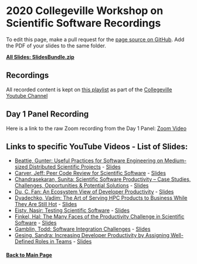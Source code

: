 # 2020 Collegeville Workshop on Scientific Software Recordings

To edit this page, make a pull request for the [page source on GitHub](https://github.com/Collegeville/CW20/blob/master/WorkshopResources/Recordings/RecordingList.md).  Add the PDF of your slides to the same folder.

[**All Slides: SlidesBundle.zip**](../SlidesBundle.zip)

## Recordings
All recorded content is kept on [this playlist](https://www.youtube.com/playlist?list=PLSsqt6vUDjJ2lf4vs8xsX0YpBt-S-0c8t) as part of the [Collegeville Youtube Channel](https://www.youtube.com/channel/UCSf7qBvL-FINhgY5xPc-8sw)

## Day 1 Panel Recording
Here is a link to the raw Zoom recording from the Day 1 Panel: [Zoom Video](https://csbsju.zoom.us/rec/share/-JNKE5O3q2hJaZHP-HnYBZF9JILZaaa82yAar_INnxyJtjizfpFweuA_FX13jYcL)

## Links to specific YouTube Videos - List of Slides:

- [Beattie, Gunter: Useful Practices for Software Engineering on Medium-sized Distributed Scientific Projects](https://www.youtube.com/watch?v=X-I6VdMRNkU&t=4s) - [Slides](beattie-gunter-useful-practices-for-swe.pdf)
- [Carver, Jeff: Peer Code Review for Scientific Software](https://www.youtube.com/watch?v=BB67E7naHGo&t=3s) - [Slides](carver-peer-code-review.pdf)
- [Chandrasekaran, Sunita: Scientific Software Productivity – Case Studies, Challenges, Opportunities & Potential Solutions](https://www.youtube.com/watch?v=P_qP9rNU96s&t=2s) - [Slides](chandrasekaran-scientific-software-productivity-case-studies-etc.pdf)
- [Du, C. Fan: An Ecosystem View of Developer Productivity](https://www.youtube.com/watch?v=ubjXhXC2JuU&t=5s) - [Slides](du-ecosystem-view-of-developer-productivity.pdf)
- [Dyadechko, Vadim: The Art of Serving HPC Products to Business While They Are Still Hot](https://youtu.be/Vh2X7RJCoJQ) - [Slides](dyadechko-devops-slides.pdf)
- [Eisty, Nasir: Testing Scientific Software](https://www.youtube.com/watch?v=MlE-oiAX3eM&t=2s) - [Slides](eisty-testing-scientific-software.pdf)
- [Finkel, Hal: The Many Faces of the Productivity Challenge in Scientific Software](https://www.youtube.com/watch?v=vzB86kZ_448&t=953s) - [Slides](finkel-many-faces-of-productivity-challenge.pdf)
- [Gamblin, Todd: Software Integration Challenges](https://www.youtube.com/watch?v=RrkFWhned3U&t=30s) - [Slides](software-integration-challenges-collegeville2020.pdf)
- [Gesing, Sandra: Increasing Developer Productivity by Assigning Well-Defined Roles in Teams](https://www.youtube.com/watch?v=gUMcU2KchIc&t=6s) - [Slides](gesing-developer-productivity-well-defined-team-roles.pdf)
#### [Back to Main Page](../../index.md)
